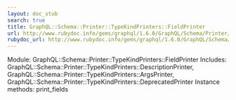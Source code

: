 ```yaml
---
layout: doc_stub
search: true
title: GraphQL::Schema::Printer::TypeKindPrinters::FieldPrinter
url: http://www.rubydoc.info/gems/graphql/1.6.0/GraphQL/Schema/Printer/TypeKindPrinters/FieldPrinter
rubydoc_url: http://www.rubydoc.info/gems/graphql/1.6.0/GraphQL/Schema/Printer/TypeKindPrinters/FieldPrinter
---
```


Module: GraphQL::Schema::Printer::TypeKindPrinters::FieldPrinter
Includes:
GraphQL::Schema::Printer::TypeKindPrinters::DescriptionPrinter,
GraphQL::Schema::Printer::TypeKindPrinters::ArgsPrinter,
GraphQL::Schema::Printer::TypeKindPrinters::DeprecatedPrinter
Instance methods:
print_fields

